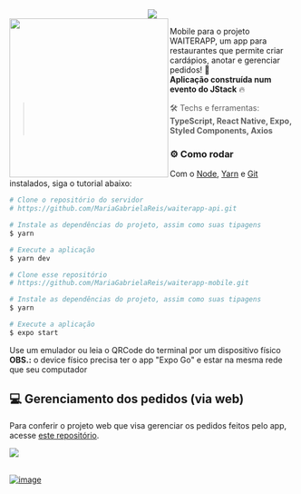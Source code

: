 <div align="center"> <img src="https://user-images.githubusercontent.com/69374340/212697368-5eff469f-bbd8-4a96-80ba-e539367e1a20.png" /> </div>

<img align="left" src="https://github.com/MariaGabrielaReis/jstack-waiterapp-mobile/assets/69374340/7a46e510-28e3-4d78-b724-d28f2b4d9c16" width="280"/>

Mobile para o projeto WAITERAPP, um app para restaurantes que permite criar cardápios, anotar e gerenciar pedidos! 🍕 <br>
**Aplicação construída num evento do JStack** :fire:

> :hammer_and_wrench: Techs e ferramentas: **TypeScript, React Native, Expo, Styled Components, Axios**

### :gear: Como rodar

Com o [Node](https://nodejs.org/en/), [Yarn](https://yarnpkg.com/) e [Git](https://git-scm.com/) instalados, siga o tutorial abaixo:

```bash
# Clone o repositório do servidor
# https://github.com/MariaGabrielaReis/waiterapp-api.git

# Instale as dependências do projeto, assim como suas tipagens
$ yarn

# Execute a aplicação
$ yarn dev

# Clone esse repositório
# https://github.com/MariaGabrielaReis/waiterapp-mobile.git

# Instale as dependências do projeto, assim como suas tipagens
$ yarn

# Execute a aplicação
$ expo start
```
Use um emulador ou leia o QRCode do terminal por um dispositivo físico <br>
**OBS.:** o device físico precisa ter o app "Expo Go" e estar na mesma rede que seu computador

## 💻 Gerenciamento dos pedidos (via web)

Para conferir o projeto web que visa gerenciar os pedidos feitos pelo app, acesse [este repositório](https://github.com/MariaGabrielaReis/jstack-waiterapp-web).

<img src="https://github.com/MariaGabrielaReis/jstack-waiterapp-web/assets/69374340/b4c69c6b-a10d-4d21-9452-4d17c9f42c99" /> 

<br>
<br>

[![image](https://img.shields.io/badge/✨%20Maria%20Gabriela%20Reis,%202023-LinkedIn-009973?style=flat-square)](https://www.linkedin.com/in/mariagabrielareis/)
